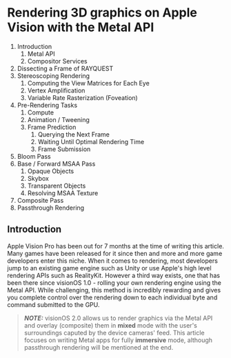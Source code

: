 # Rendering 3D graphics on Apple Vision with the Metal API

1. Introduction
   1. Metal API
   2. Compositor Services
2. Dissecting a Frame of RAYQUEST
3. Stereoscoping Rendering
   1. Computing the View Matrices for Each Eye
   2. Vertex Amplification
   3. Variable Rate Rasterization (Foveation)
4. Pre-Rendering Tasks
   1. Compute
   2. Animation / Tweening
   3. Frame Prediction
      1. Querying the Next Frame
      2. Waiting Until Optimal Rendering Time
      3. Frame Submission
5. Bloom Pass
6. Base / Forward MSAA Pass
   1. Opaque Objects
   2. Skybox
   3. Transparent Objects
   4. Resolving MSAA Texture
7. Composite Pass
8. Passthrough Rendering

## Introduction

Apple Vision Pro has been out for 7 months at the time of writing this article. Many games have been released for it since then and more and more game developers enter this niche. When it comes to rendering, most developers jump to an existing game engine such as Unity or use Apple's high level rendering APIs such as RealityKit. However a third way exists, one that has been there since visionOS 1.0 - rolling your own rendering engine using the Metal API. While challenging, this method is incredibly rewarding and gives you complete control over the rendering down to each individual byte and command submitted to the GPU.

> **_NOTE:_**  visionOS 2.0 allows us to render graphics via the Metal API and overlay (composite) them in **mixed** mode with the user's surroundings caputed by the device cameras' feed. This article focuses on writing Metal apps for fully **immersive** mode, although passthrough rendering will be mentioned at the end.


